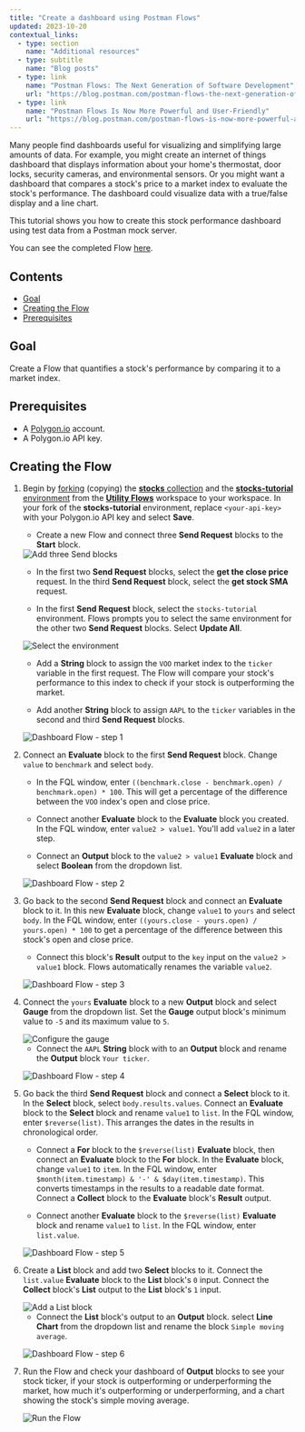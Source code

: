 ```yaml
---
title: "Create a dashboard using Postman Flows"
updated: 2023-10-20
contextual_links:
  - type: section
    name: "Additional resources"
  - type: subtitle
    name: "Blog posts"
  - type: link
    name: "Postman Flows: The Next Generation of Software Development"
    url: "https://blog.postman.com/postman-flows-the-next-generation-of-software-development/"
  - type: link
    name: "Postman Flows Is Now More Powerful and User-Friendly"
    url: "https://blog.postman.com/postman-flows-is-now-more-powerful-and-user-friendly/"
---
```


Many people find dashboards useful for visualizing and simplifying large amounts of data. For example, you might create an internet of things dashboard that displays information about your home's thermostat, door locks, security cameras, and environmental sensors. Or you might want a dashboard that compares a stock's price to a market index to evaluate the stock's performance. The dashboard could visualize data with a true/false display and a line chart.

This tutorial shows you how to create this stock performance dashboard using test data from a Postman mock server.

You can see the completed Flow [here](https://www.postman.com/postman/workspace/utility-flows/flow/64123b57c224290033fcb089).

## Contents

* [Goal](#goal)
* [Creating the Flow](#creating-the-flow)
* [Prerequisites](#prerequisites)

## Goal

Create a Flow that quantifies a stock's performance by comparing it to a market index.

## Prerequisites

* A [Polygon.io](https://polygon.io/) account.
* A Polygon.io API key.

## Creating the Flow

1. Begin by [forking](/docs/collaborating-in-postman/using-version-control/forking-elements/) (copying) the [**stocks** collection](https://www.postman.com/postman/workspace/utility-flows/collection/23919558-b45b34a3-8289-42f2-98e5-df043c863ea1?action=share&creator=21580188) and the [**stocks-tutorial** environment](https://www.postman.com/postman/workspace/utility-flows/environment/21580188-07226525-53d7-40ca-b9d3-6cac35c39306) from the [**Utility Flows**](https://www.postman.com/postman/workspace/utility-flows/flows) workspace to your workspace. In your fork of the **stocks-tutorial** environment, replace `<your-api-key>` with your Polygon.io API key and select **Save**.

    * Create a new Flow and connect three **Send Request** blocks to the **Start** block.

    <img src="https://assets.postman.com/postman-docs/v10/flows-tut-db-3sends-v10-5.gif" alt="Add three Send blocks" fetchpriority="low" loading="lazy" />

    * In the first two **Send Request** blocks, select the **get the close price** request. In the third **Send Request** block, select the **get stock SMA** request.

    * In the first **Send Request** block, select the `stocks-tutorial` environment. Flows prompts you to select the same environment for the other two **Send Request** blocks. Select **Update All**.

    <img src="https://assets.postman.com/postman-docs/v10/flows-tut-db-select-environment-v10-1.gif" alt="Select the environment" fetchpriority="low" loading="lazy" />

    * Add a **String** block to assign the `VOO` market index to the `ticker` variable in the first request. The Flow will compare your stock's performance to this index to check if your stock is outperforming the market.

    * Add another **String** block to assign `AAPL` to the `ticker` variables in the second and third **Send Request** blocks.

    ![Dashboard Flow - step 1](https://assets.postman.com/postman-docs/v10/flows-tut-db-step1-v10-1.jpg)

1. Connect an **Evaluate** block to the first **Send Request** block. Change `value` to `benchmark` and select `body`.

    * In the FQL window, enter `((benchmark.close - benchmark.open) / benchmark.open) * 100`. This will get a percentage of the difference between the `VOO` index's open and close price.

    * Connect another **Evaluate** block to the **Evaluate** block you created. In the FQL window, enter `value2 > value1`. You'll add `value2` in a later step.

    * Connect an **Output** block to the `value2 > value1` **Evaluate** block and select **Boolean** from the dropdown list.

    ![Dashboard Flow - step 2](https://assets.postman.com/postman-docs/v10/flows-tut-db-step2-v10.jpg)

1. Go back to the second **Send Request** block and connect an **Evaluate** block to it. In this new **Evaluate** block, change `value1` to `yours` and select `body`. In the FQL window, enter `((yours.close - yours.open) / yours.open) * 100` to get a percentage of the difference between this stock's open and close price.

    * Connect this block's **Result** output to the `key` input on the `value2 > value1` block. Flows automatically renames the variable `value2`.

    ![Dashboard Flow - step 3](https://assets.postman.com/postman-docs/v10/flows-tut-db-step3-v10.jpg)

1. Connect the `yours` **Evaluate** block to a new **Output** block and select **Gauge** from the dropdown list. Set the **Gauge** output block's minimum value to `-5` and its maximum value to `5`.

    <img src="https://assets.postman.com/postman-docs/v10/flows-tut-db-configure-gauge-v10.gif" alt="Configure the gauge" fetchpriority="low" loading="lazy" />

    * Connect the `AAPL` **String** block with to an **Output** block and rename the **Output** block `Your ticker`.

    ![Dashboard Flow - step 4](https://assets.postman.com/postman-docs/v10/flows-tut-db-step4-v10.jpg)

1. Go back the third **Send Request** block and connect a **Select** block to it. In the **Select** block, select `body.results.values`. Connect an **Evaluate** block to the **Select** block and rename `value1` to `list`. In the FQL window, enter `$reverse(list)`. This arranges the dates in the results in chronological order.

    * Connect a **For** block to the `$reverse(list)` **Evaluate** block, then connect an **Evaluate** block to the **For** block. In the **Evaluate** block, change `value1` to `item`. In the FQL window, enter `$month(item.timestamp) & '-' & $day(item.timestamp)`. This converts timestamps in the results to a readable date format. Connect a **Collect** block to the **Evaluate** block's **Result** output.

    * Connect another **Evaluate** block to the `$reverse(list)` **Evaluate** block and rename `value1` to `list`. In the FQL window, enter `list.value`.

    ![Dashboard Flow - step 5](https://assets.postman.com/postman-docs/v10/flows-tut-db-step5-v10-1.jpg)

1. Create a **List** block and add two **Select** blocks to it. Connect the `list.value` **Evaluate** block to the **List** block's `0` input. Connect the **Collect** block's **List** output to the **List** block's `1` input.

    <img src="https://assets.postman.com/postman-docs/v10/flows-tut-db-list-block-v10-2.gif" alt="Add a List block" fetchpriority="low" loading="lazy" />

    * Connect the **List** block's output to an **Output** block. select **Line Chart** from the dropdown list and rename the block `Simple moving average`.

    ![Dashboard Flow - step 6](https://assets.postman.com/postman-docs/v10/flows-tut-db-step6-v10-1.jpg)

1. Run the Flow and check your dashboard of **Output** blocks to see your stock ticker, if your stock is outperforming or underperforming the market, how much it's outperforming or underperforming, and a chart showing the stock's simple moving average.

    <img src="https://assets.postman.com/postman-docs/v10/flows-tut-db-run-v10-3.gif" alt="Run the Flow" fetchpriority="low" loading="lazy" />
